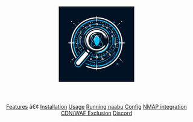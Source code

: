 

<h1 align="center">
<img src="InsightNet Scanner.jpeg" alt="InsightNet Scanner" width="200px">
<br>
</h1>
 
 <p align="center">
<a href="#features">Features</a> â€¢
<a href="#installation-instructions">Installation</a> 
<a href="#usage">Usage</a> 
<a href="#running-naabu">Running naabu</a> 
<a href="#configuration-file">Config</a> 
<a href="#nmap-integration">NMAP integration</a> 
<a href="#cdn-waf-exclusion">CDN/WAF Exclusion</a> 
<a href="https://discord.gg/projectdiscovery">Discord</a>
</p>
